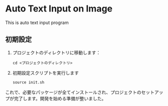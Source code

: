 # Auto Text Input on Image

This is auto text input program

## 初期設定

1. プロジェクトのディレクトリに移動します：

    ```
    cd <プロジェクトのディレクトリ>
    ```

2. 初期設定スクリプトを実行します

    ```
    source init.sh
    ```

これで、必要なパッケージが全てインストールされ、プロジェクトのセットアップが完了します。開発を始める準備が整いました。

